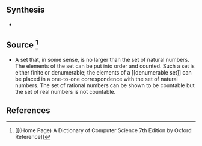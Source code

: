 ## Synthesis
- 
## Source [^1]
- A set that, in some sense, is no larger than the set of natural numbers. The elements of the set can be put into order and counted. Such a set is either finite or denumerable; the elements of a [[denumerable set]] can be placed in a one-to-one correspondence with the set of natural numbers. The set of rational numbers can be shown to be countable but the set of real numbers is not countable.
## References

[^1]: [[(Home Page) A Dictionary of Computer Science 7th Edition by Oxford Reference]]